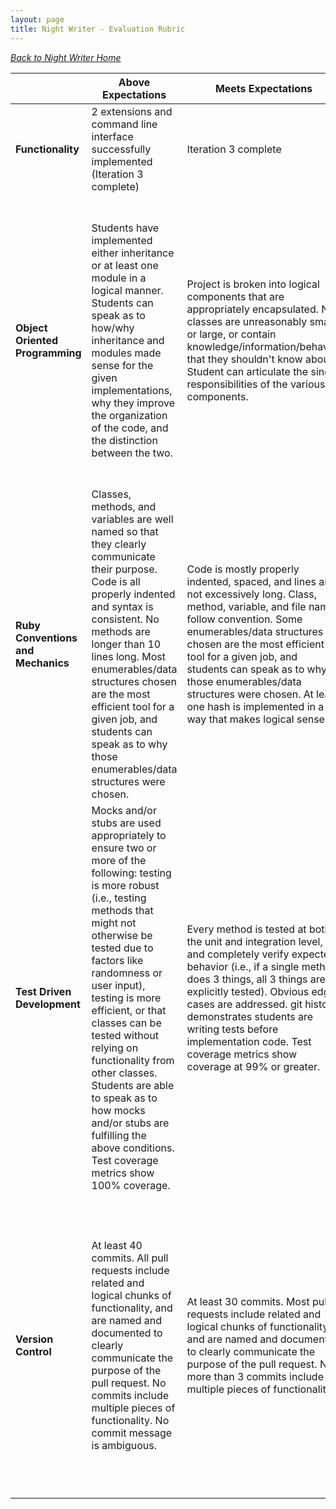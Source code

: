 ```yaml
---
layout: page
title: Night Writer - Evaluation Rubric
---
```


_[Back to Night Writer Home](./index)_

<br> | **Above Expectations** | **Meets Expectations** | **Below Expectations** | **Well Below Expectations**  
-- | --- | --- | --- | ---
**Functionality** | 2 extensions and command line interface successfully implemented (Iteration 3 complete) | Iteration 3 complete | Iteration 2 complete, but iteration 3 not complete | Iteration 2 not complete
**Object Oriented Programming** | Students have implemented either inheritance or at least one module in a logical manner.  Students can speak as to how/why inheritance and modules made sense for the given implementations, why they improve the organization of the code, and the distinction between the two. | Project is broken into logical components that are appropriately encapsulated. No classes are unreasonably small or large, or contain knowledge/information/behavior that they shouldn't know about.  Student can articulate the single responsibilities of the various components. | Students can clearly identify the responsibility of each class that they created and the methods that they wrote. Students are able to describe why they have organized their code in the way they did. Project may have too many or too few classes, or include knowledge/information/behavior that isn't necessary for a given class to know.  Student cannot articulate single responsiblities, or code does not demonstrate adherence to the described single responsiblities. | Students have difficulty explaining the reason they have organized their code in the way that they did. They may have few files that seem to be doing the vast majority of the work in the project, and have not drawn clear lines between the responsibilities of different classes they have created.
**Ruby Conventions and Mechanics** | Classes, methods, and variables are well named so that they clearly communicate their purpose. Code is all properly indented and syntax is consistent. No methods are longer than 10 lines long. Most enumerables/data structures chosen are the most efficient tool for a given job, and students can speak as to why those enumerables/data structures were chosen. | Code is mostly properly indented, spaced, and lines are not excessively long. Class, method, variable, and file names follow convention. Some enumerables/data structures chosen are the most efficient tool for a given job, and students can speak as to why those enumerables/data structures were chosen. At least one hash is implemented in a way that makes logical sense. | Code demonstrates some proper indenting and spacing. Class, method, variable, and file names inconsistently follow convention. Few enumerables/data structures chosen are the most efficient tool for a given job. Students may not be able to speak as to why those enumerables/data structures were chosen. No hashes are implemented, or are implemented in an inappropriate use case. | Code is not properly indented and spaced and lines are excessively long. Class, method, variable, and file names do not follow convention
**Test Driven Development** | Mocks and/or stubs are used appropriately to ensure two or more of the following: testing is more robust (i.e., testing methods that might not otherwise be tested due to factors like randomness or user input), testing is more efficient, or that classes can be tested without relying on functionality from other classes. Students are able to speak as to how mocks and/or stubs are fulfilling the above conditions. Test coverage metrics show 100% coverage. | Every method is tested at both the unit and integration level, and completely verify expected behavior (i.e., if a single method does 3 things, all 3 things are explicitly tested). Obvious edge cases are addressed. git history demonstrates students are writing tests before implementation code. Test coverage metrics show coverage at 99% or greater. | Every method is not tested, expected behavior is partially tested, and/or no edge cases are addressed. git history does not demonstrate students are writing tests before implementation code. | Test coverage is below 90% and/or less than half of the methods in any given class are untested or have tests that don’t verify expected behavior.
**Version Control** | At least 40 commits. All pull requests include related and logical chunks of functionality, and are named and documented to clearly communicate the purpose of the pull request. No commits include multiple pieces of functionality. No commit message is ambiguous. | At least 30 commits. Most pull requests include related and logical chunks of functionality, and are named and documented to clearly communicate the purpose of the pull request.  No more than 3 commits include multiple pieces of functionality. | 20 - 30 commits. Some pull requests include related and logical chunks of functionality, and are named and documented to clearly communicate the purpose of the pull request. No more than 5 commits include multiple pieces of functionality. | Code is hosted on Github, but has fewer than 30 commits. Less than 5 pull requests. Most pull requests include unrelated or illogical chunks of functionality.  Pull requests are unnamed or poorly named, or have no documentation to communicate the purpose of the pull request.
